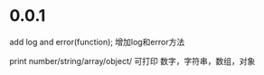 # 0.0.1
add log and error(function);
增加log和error方法

print number/string/array/object/
可打印 数字，字符串，数组，对象